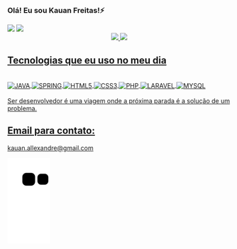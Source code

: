 
### Olá! Eu sou Kauan Freitas!⚡
<div> 
<a href="https://www.instagram.com/o.kaauan/" target="_blank"><img src="https://img.shields.io/badge/-Instagram-%23E4405F?style=for-the-badge&logo=instagram&logoColor=white" target="_blank"></a> 
  <a href="https://www.linkedin.com/in/kauan-alexandre-1496a61a2/" target="_blank"><img src="https://img.shields.io/badge/-LinkedIn-%230077B5?style=for-the-badge&logo=linkedin&logoColor=white" target="_blank"></a> 
</div>

<div align="center">
  <a href="https://github.com/KauanFreitas">
  <img height="180em" src="https://github-readme-stats.vercel.app/api?username=KauanFreitas&show_icons=true&theme=dark&include_all_commits=true&count_private=true"/>
  <img height="180em" src="https://github-readme-stats.vercel.app/api/top-langs/?username=KauanFreitas&layout=compact&langs_count=7&theme=dark"/>
</div>

## Tecnologias que eu uso no meu dia
<div style="display: inline_block"><br>
<img align="center" alt="JAVA" src="https://img.shields.io/badge/Java-ED8B00?style=for-the-badge&logo=java&logoColor=white"/>
<img align="center" alt="SPRING" src="https://img.shields.io/badge/Spring-6DB33F?style=for-the-badge&logo=spring&logoColor=white"/>
<img align="center" alt="HTML5" src="https://img.shields.io/badge/HTML5-E34F26?style=for-the-badge&logo=html5&logoColor=white"/>
<img align="center" alt="CSS3" src="https://img.shields.io/badge/CSS3-1572B6?style=for-the-badge&logo=css3&logoColor=white"/>
<img align="center" alt="PHP" src="https://img.shields.io/badge/PHP-777BB4?style=for-the-badge&logo=php&logoColor=white"/>
<img align="center" alt="LARAVEL" src="https://img.shields.io/badge/Laravel-FF2D20?style=for-the-badge&logo=laravel&logoColor=white"/>
<img align="center" alt="MYSQL" src="https://img.shields.io/badge/MySQL-00000F?style=for-the-badge&logo=mysql&logoColor=white"/>
</div><br>

<div>  
Ser desenvolvedor é uma viagem onde a próxima parada é a solução de um problema.

</div>

## Email para contato:
kauan.allexandre@gmail.com 

![Snake animation](https://github.com/KauanFreitas/KauanFreitas/blob/output/github-contribution-grid-snake.svg)
